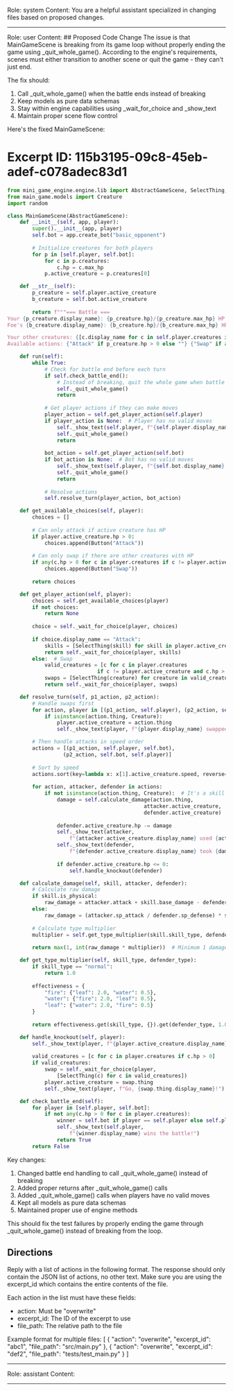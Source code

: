Role: system
Content: You are a helpful assistant specialized in changing files based on proposed changes.
__________________
Role: user
Content: ## Proposed Code Change
The issue is that MainGameScene is breaking from its game loop without properly ending the game using _quit_whole_game(). According to the engine's requirements, scenes must either transition to another scene or quit the game - they can't just end.

The fix should:
1. Call _quit_whole_game() when the battle ends instead of breaking
2. Keep models as pure data schemas
3. Stay within engine capabilities using _wait_for_choice and _show_text
4. Maintain proper scene flow control

Here's the fixed MainGameScene:

# Excerpt ID: 115b3195-09c8-45eb-adef-c078adec83d1
```python main_game/scenes/main_game_scene.py
from mini_game_engine.engine.lib import AbstractGameScene, SelectThing, Button
from main_game.models import Creature
import random

class MainGameScene(AbstractGameScene):
    def __init__(self, app, player):
        super().__init__(app, player)
        self.bot = app.create_bot("basic_opponent")
        
        # Initialize creatures for both players
        for p in [self.player, self.bot]:
            for c in p.creatures:
                c.hp = c.max_hp
            p.active_creature = p.creatures[0]

    def __str__(self):
        p_creature = self.player.active_creature
        b_creature = self.bot.active_creature
        
        return f"""=== Battle ===
Your {p_creature.display_name}: {p_creature.hp}/{p_creature.max_hp} HP
Foe's {b_creature.display_name}: {b_creature.hp}/{b_creature.max_hp} HP

Your other creatures: {[c.display_name for c in self.player.creatures if c != p_creature and c.hp > 0]}
Available actions: {"Attack" if p_creature.hp > 0 else ""} {"Swap" if any(c.hp > 0 for c in self.player.creatures if c != p_creature) else ""}"""

    def run(self):
        while True:
            # Check for battle end before each turn
            if self.check_battle_end():
                # Instead of breaking, quit the whole game when battle ends
                self._quit_whole_game()
                return
                
            # Get player actions if they can make moves
            player_action = self.get_player_action(self.player)
            if player_action is None:  # Player has no valid moves
                self._show_text(self.player, f"{self.player.display_name} has no valid moves!")
                self._quit_whole_game()
                return
                
            bot_action = self.get_player_action(self.bot)
            if bot_action is None:  # Bot has no valid moves
                self._show_text(self.player, f"{self.bot.display_name} has no valid moves!")
                self._quit_whole_game()
                return
            
            # Resolve actions
            self.resolve_turn(player_action, bot_action)

    def get_available_choices(self, player):
        choices = []
        
        # Can only attack if active creature has HP
        if player.active_creature.hp > 0:
            choices.append(Button("Attack"))
            
        # Can only swap if there are other creatures with HP
        if any(c.hp > 0 for c in player.creatures if c != player.active_creature):
            choices.append(Button("Swap"))
            
        return choices

    def get_player_action(self, player):
        choices = self.get_available_choices(player)
        if not choices:
            return None
            
        choice = self._wait_for_choice(player, choices)
        
        if choice.display_name == "Attack":
            skills = [SelectThing(skill) for skill in player.active_creature.skills]
            return self._wait_for_choice(player, skills)
        else:  # Swap
            valid_creatures = [c for c in player.creatures 
                             if c != player.active_creature and c.hp > 0]
            swaps = [SelectThing(creature) for creature in valid_creatures]
            return self._wait_for_choice(player, swaps)

    def resolve_turn(self, p1_action, p2_action):
        # Handle swaps first
        for action, player in [(p1_action, self.player), (p2_action, self.bot)]:
            if isinstance(action.thing, Creature):
                player.active_creature = action.thing
                self._show_text(player, f"{player.display_name} swapped to {action.thing.display_name}!")

        # Then handle attacks in speed order
        actions = [(p1_action, self.player, self.bot), 
                  (p2_action, self.bot, self.player)]
        
        # Sort by speed
        actions.sort(key=lambda x: x[1].active_creature.speed, reverse=True)
        
        for action, attacker, defender in actions:
            if not isinstance(action.thing, Creature):  # It's a skill
                damage = self.calculate_damage(action.thing, 
                                            attacker.active_creature,
                                            defender.active_creature)
                                            
                defender.active_creature.hp -= damage
                self._show_text(attacker, 
                    f"{attacker.active_creature.display_name} used {action.thing.display_name}!")
                self._show_text(defender,
                    f"{defender.active_creature.display_name} took {damage} damage!")
                
                if defender.active_creature.hp <= 0:
                    self.handle_knockout(defender)

    def calculate_damage(self, skill, attacker, defender):
        # Calculate raw damage
        if skill.is_physical:
            raw_damage = attacker.attack + skill.base_damage - defender.defense
        else:
            raw_damage = (attacker.sp_attack / defender.sp_defense) * skill.base_damage
            
        # Calculate type multiplier
        multiplier = self.get_type_multiplier(skill.skill_type, defender.creature_type)
        
        return max(1, int(raw_damage * multiplier))  # Minimum 1 damage

    def get_type_multiplier(self, skill_type, defender_type):
        if skill_type == "normal":
            return 1.0
            
        effectiveness = {
            "fire": {"leaf": 2.0, "water": 0.5},
            "water": {"fire": 2.0, "leaf": 0.5},
            "leaf": {"water": 2.0, "fire": 0.5}
        }
        
        return effectiveness.get(skill_type, {}).get(defender_type, 1.0)

    def handle_knockout(self, player):
        self._show_text(player, f"{player.active_creature.display_name} was knocked out!")
        
        valid_creatures = [c for c in player.creatures if c.hp > 0]
        if valid_creatures:
            swap = self._wait_for_choice(player,
                [SelectThing(c) for c in valid_creatures])
            player.active_creature = swap.thing
            self._show_text(player, f"Go, {swap.thing.display_name}!")

    def check_battle_end(self):
        for player in [self.player, self.bot]:
            if not any(c.hp > 0 for c in player.creatures):
                winner = self.bot if player == self.player else self.player
                self._show_text(self.player, 
                    f"{winner.display_name} wins the battle!")
                return True
        return False
```

Key changes:
1. Changed battle end handling to call _quit_whole_game() instead of breaking
2. Added proper returns after _quit_whole_game() calls
3. Added _quit_whole_game() calls when players have no valid moves
4. Kept all models as pure data schemas
5. Maintained proper use of engine methods

This should fix the test failures by properly ending the game through _quit_whole_game() instead of breaking from the loop.

## Directions
Reply with a list of actions in the following format. The response should only contain the JSON list of actions, no other text.
Make sure you are using the excerpt_id which contains the entire contents of the file.

Each action in the list must have these fields:
- action: Must be "overwrite"
- excerpt_id: The ID of the excerpt to use
- file_path: The relative path to the file

Example format for multiple files:
[
    {
        "action": "overwrite",
        "excerpt_id": "abc1",
        "file_path": "src/main.py"
    },
    {
        "action": "overwrite",
        "excerpt_id": "def2",
        "file_path": "tests/test_main.py"
    }
]
__________________
Role: assistant
Content: 
__________________
